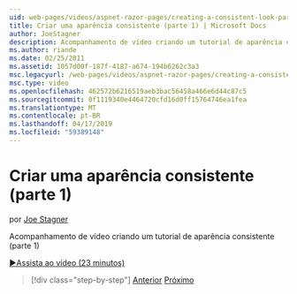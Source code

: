 ```yaml
---
uid: web-pages/videos/aspnet-razor-pages/creating-a-consistent-look-part-1
title: Criar uma aparência consistente (parte 1) | Microsoft Docs
author: JoeStagner
description: Acompanhamento de vídeo criando um tutorial de aparência consistente (parte 1)
ms.author: riande
ms.date: 02/25/2011
ms.assetid: 1057d00f-187f-4187-a674-194b6262c3a3
msc.legacyurl: /web-pages/videos/aspnet-razor-pages/creating-a-consistent-look-part-1
msc.type: video
ms.openlocfilehash: 462572b6216519aeb3bac56458a466e6d44c87c5
ms.sourcegitcommit: 0f1119340e4464720cfd16d0ff15764746ea1fea
ms.translationtype: MT
ms.contentlocale: pt-BR
ms.lasthandoff: 04/17/2019
ms.locfileid: "59389148"
---
```

# <a name="creating-a-consistent-look-part-1"></a>Criar uma aparência consistente (parte 1)

por [Joe Stagner](https://github.com/JoeStagner)

Acompanhamento de vídeo criando um tutorial de aparência consistente (parte 1)

[&#9654;Assista ao vídeo (23 minutos)](https://channel9.msdn.com/Blogs/ASP-NET-Site-Videos/creating-a-consistent-look-part-1)

> [!div class="step-by-step"]
> [Anterior](introduction-to-aspnet-web-programming-using-the-razor-syntax.md)
> [Próximo](creating-a-consistent-look-part-2.md)

